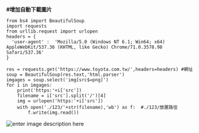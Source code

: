 ﻿**#增加自動下載圖片**

    from bs4 import BeautifulSoup  
    import requests  
    from urllib.request import urlopen  
    headers = {  
      'user-agent' :  'Mozilla/5.0 (Windows NT 6.1; Win64; x64) AppleWebKit/537.36 (KHTML, like Gecko) Chrome/71.0.3578.98 Safari/537.36'  
    }  
      
    res = requests.get('https://www.toyota.com.tw/',headers=headers) #網址  
    soup = BeautifulSoup(res.text,'html.parser')  
    imgages = soup.select('img[src$=png]')  
    for i in imgages:  
        print('https:'+i['src'])  
        filename = i['src'].split('/')[4]  
        img = urlopen('https:'+i['src'])  
        with open('./123/'+str(filename),'wb') as f:  #./123/放置路徑
            f.write(img.read())
![enter image description here](wwww)
